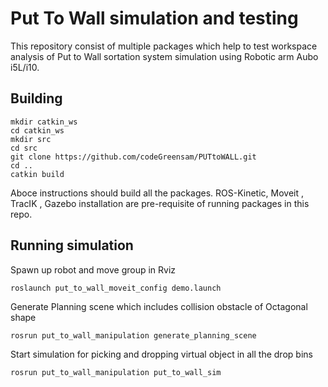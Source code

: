 # Put To Wall simulation and testing
This repository consist of multiple packages which help to test workspace analysis of Put to Wall sortation system simulation using Robotic arm Aubo i5L/i10.

## Building 

	mkdir catkin_ws
	cd catkin_ws
	mkdir src
	cd src
	git clone https://github.com/codeGreensam/PUTtoWALL.git
	cd ..
	catkin build

Aboce instructions should build all the packages. ROS-Kinetic, Moveit , TracIK , Gazebo installation are pre-requisite of running packages in this repo.

## Running simulation

Spawn up robot and move group in Rviz

	roslaunch put_to_wall_moveit_config demo.launch

Generate Planning scene which includes collision obstacle of Octagonal shape

	rosrun put_to_wall_manipulation generate_planning_scene

Start simulation for picking and dropping virtual object in all the drop bins 

	rosrun put_to_wall_manipulation put_to_wall_sim
	
